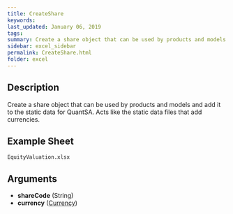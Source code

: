 ```yaml
---
title: CreateShare
keywords:
last_updated: January 06, 2019
tags:
summary: Create a share object that can be used by products and models and add it to the static data for QuantSA.
sidebar: excel_sidebar
permalink: CreateShare.html
folder: excel
---
```


## Description
Create a share object that can be used by products and models and add it to the static data for QuantSA. Acts like the static data files that add currencies.

<!--HUMAN EDIT START-->

<!--## Details-->

<!--HUMAN EDIT END-->

## Example Sheet

    EquityValuation.xlsx

## Arguments

* **shareCode** (String)
* **currency** ([Currency](Currency.html))

<!--HUMAN EDIT START-->

<!--## Validation-->

<!--HUMAN EDIT END-->

